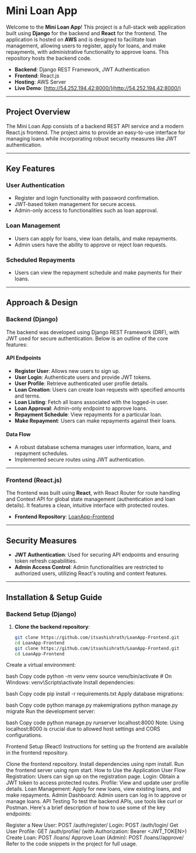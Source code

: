 # Mini Loan App

Welcome to the **Mini Loan App**! This project is a full-stack web application built using **Django** for the backend and **React** for the frontend. The application is hosted on **AWS** and is designed to facilitate loan management, allowing users to register, apply for loans, and make repayments, with administrative functionality to approve loans. This repository hosts the backend code.

- **Backend**: Django REST Framework, JWT Authentication
- **Frontend**: React.js
- **Hosting**: AWS Server
- **Live Demo**: [http://54.252.194.42:8000/](http://54.252.194.42:8000/)

---

## Project Overview

The Mini Loan App consists of a backend REST API service and a modern React.js frontend. The project aims to provide an easy-to-use interface for managing loans while incorporating robust security measures like JWT authentication.

---

## Key Features

### User Authentication
- Register and login functionality with password confirmation.
- JWT-based token management for secure access.
- Admin-only access to functionalities such as loan approval.

### Loan Management
- Users can apply for loans, view loan details, and make repayments.
- Admin users have the ability to approve or reject loan requests.

### Scheduled Repayments
- Users can view the repayment schedule and make payments for their loans.

---

## Approach & Design

### Backend (Django)
The backend was developed using Django REST Framework (DRF), with JWT used for secure authentication. Below is an outline of the core features:

#### API Endpoints
- **Register User**: Allows new users to sign up.
- **User Login**: Authenticate users and provide JWT tokens.
- **User Profile**: Retrieve authenticated user profile details.
- **Loan Creation**: Users can create loan requests with specified amounts and terms.
- **Loan Listing**: Fetch all loans associated with the logged-in user.
- **Loan Approval**: Admin-only endpoint to approve loans.
- **Repayment Schedule**: View repayments for a particular loan.
- **Make Repayment**: Users can make repayments against their loans.

#### Data Flow
- A robust database schema manages user information, loans, and repayment schedules.
- Implemented secure routes using JWT authentication.

---

### Frontend (React.js)
The frontend was built using **React**, with React Router for route handling and Context API for global state management (authentication and loan details). It features a clean, intuitive interface with protected routes.

- **Frontend Repository**: [LoanApp-Frontend](https://github.com/itsashishrath/LoanApp-Frontend)

---

## Security Measures
- **JWT Authentication**: Used for securing API endpoints and ensuring token refresh capabilities.
- **Admin Access Control**: Admin functionalities are restricted to authorized users, utilizing React's routing and context features.

---

## Installation & Setup Guide

### Backend Setup (Django)
1. **Clone the backend repository**:
   ```bash
   git clone https://github.com/itsashishrath/LoanApp-Frontend.git
   cd LoanApp-Frontend
   git clone https://github.com/itsashishrath/LoanApp-Frontend.git
   cd LoanApp-Frontend
Create a virtual environment:

bash
Copy code
python -m venv venv
source venv/bin/activate  # On Windows: venv\Scripts\activate
Install dependencies:

bash
Copy code
pip install -r requirements.txt
Apply database migrations:

bash
Copy code
python manage.py makemigrations
python manage.py migrate
Run the development server:

bash
Copy code
python manage.py runserver localhost:8000
Note: Using localhost:8000 is crucial due to allowed host settings and CORS configurations.

Frontend Setup (React)
Instructions for setting up the frontend are available in the frontend repository.

Clone the frontend repository.
Install dependencies using npm install.
Run the frontend server using npm start.
How to Use the Application
User Flow
Registration: Users can sign up on the registration page.
Login: Obtain a JWT token to access protected routes.
Profile: View and update user profile details.
Loan Management: Apply for new loans, view existing loans, and make repayments.
Admin Dashboard: Admin users can log in to approve or manage loans.
API Testing
To test the backend APIs, use tools like curl or Postman. Here's a brief description of how to use some of the key endpoints:

Register a New User: POST /auth/register/
Login: POST /auth/login/
Get User Profile: GET /auth/profile/ (with Authorization: Bearer <JWT_TOKEN>)
Create Loan: POST /loans/
Approve Loan (Admin): POST /loans/<id>/approve/
Refer to the code snippets in the project for full usage.